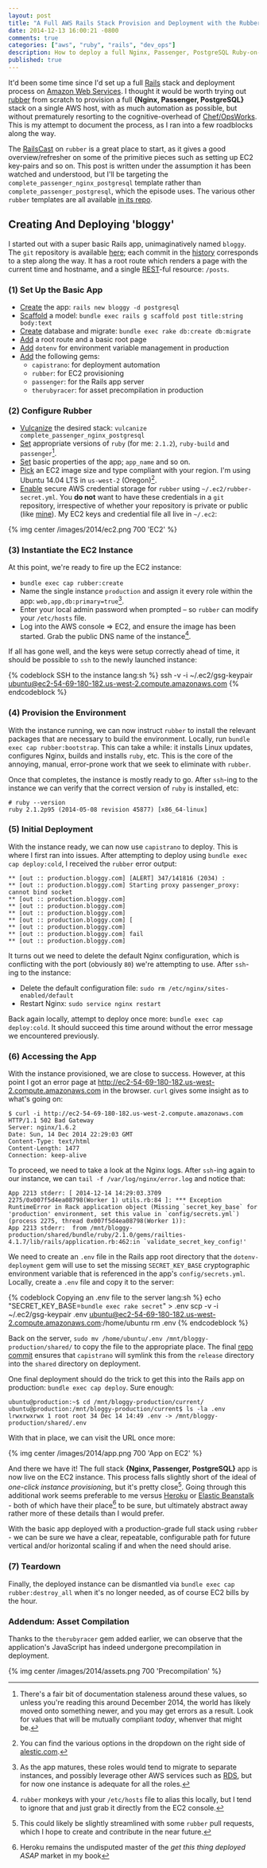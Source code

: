 ```yaml
---
layout: post
title: "A Full AWS Rails Stack Provision and Deployment with the Rubber Gem"
date: 2014-12-13 16:00:21 -0800
comments: true
categories: ["aws", "ruby", "rails", "dev_ops"]
description: How to deploy a full Nginx, Passenger, PostgreSQL Ruby-on-Rails stack on Amazon Web Services using the Rubber gem.
published: true
---
```


It'd been some time since I'd set up a full [Rails][rails] stack and deployment process on [Amazon Web Services][aws]. I thought it would be worth trying out [rubber][rubber] from scratch to provision a full **{Nginx, Passenger, PostgreSQL}** stack on a single AWS host, with as much automation as possible, but without prematurely resorting to the cognitive-overhead of [Chef/OpsWorks][chef]. This is my attempt to document the process, as I ran into a few roadblocks along the way.
<!--more-->

The [RailsCast][railscast] on `rubber` is a great place to start, as it gives a good overview/refresher on some of the primitive pieces such as setting up EC2 key-pairs and so on. This post is written under the assumption it has been watched and understood, but I'll be targeting the `complete_passenger_nginx_postgresql` template rather than `complete_passenger_postgresql`, which the episode uses. The various other `rubber` templates are all available [in its repo][temp].

## Creating And Deploying 'bloggy'

I started out with a super basic Rails app, unimaginatively named `bloggy`. The `git` repository is available [here][bloggy]; each commit in the [history][commits] corresponds to a step along the way. It has a root route which renders a page with the current time and hostname, and a single [REST][rest]-ful resource: `/posts`.

### (1) Set Up the Basic App

* [Create][create] the app: `rails new bloggy -d postgresql`
* [Scaffold][scaffold] a model: `bundle exec rails g scaffold post title:string body:text`
* [Create][db] database and migrate: `bundle exec rake db:create db:migrate`
* [Add][root] a root route and a basic root page
* [Add][dotenv] `dotenv` for environment variable management in production
* [Add][gems] the following gems:
  * `capistrano`: for deployment automation
  * `rubber`: for EC2 provisioning
  * `passenger`: for the Rails app server
  * `therubyracer`: for asset precompilation in production

### (2) Configure Rubber

* [Vulcanize][vulc] the desired stack: `vulcanize complete_passenger_nginx_postgresql`
* [Set][ruby] appropriate versions of `ruby` (for me: `2.1.2`), `ruby-build` and `passenger`[^1].
* [Set][basic] basic properties of the app; `app_name` and so on.
* [Pick][region] an EC2 image size and type compliant with your region. I'm using Ubuntu 14.04 LTS in `us-west-2` (Oregon)[^2].
* [Enable][secure] secure AWS credential storage for `rubber` using `~/.ec2/rubber-secret.yml`. You **do not** want to have these credentials in a `git` repository, irrespective of whether your repository is private or public (like [mine][bloggy]). My EC2 keys and credential file all live in `~/.ec2`:

{% img center /images/2014/ec2.png 700 'EC2' %}

### (3) Instantiate the EC2 Instance

At this point, we're ready to fire up the EC2 instance:

* `bundle exec cap rubber:create`
* Name the single instance `production` and assign it every role within the app: `web,app,db:primary=true`[^3].
* Enter your local admin password when prompted – so `rubber` can modify your `/etc/hosts` file.
* Log into the AWS console => EC2, and ensure the image has been started. Grab the public DNS name of the instance[^4].

If all has gone well, and the keys were setup correctly ahead of time, it should be possible to `ssh` to the newly launched instance:

{% codeblock SSH to the instance lang:sh %}
ssh -v -i ~/.ec2/gsg-keypair ubuntu@ec2-54-69-180-182.us-west-2.compute.amazonaws.com
{% endcodeblock %}

### (4) Provision the Environment

With the instance running, we can now instruct `rubber` to install the relevant packages that are necessary to build the environment. Locally, run `bundle exec cap rubber:bootstrap`. This can take a while: it installs Linux updates, configures Nginx, builds and installs `ruby`, etc. This is the core of the annoying, manual, error-prone work that we seek to eliminate with `rubber`.

Once that completes, the instance is mostly ready to go. After `ssh`-ing to the instance we can verify that the correct version of `ruby` is installed, etc:

    # ruby --version
    ruby 2.1.2p95 (2014-05-08 revision 45877) [x86_64-linux]

### (5) Initial Deployment

With the instance ready, we can now use `capistrano` to deploy. This is where I first ran into issues. After attempting to deploy using `bundle exec cap deploy:cold`, I received the `rubber` error output:

    ** [out :: production.bloggy.com] [ALERT] 347/141816 (2034) :
    ** [out :: production.bloggy.com] Starting proxy passenger_proxy: cannot bind socket
    ** [out :: production.bloggy.com]
    ** [out :: production.bloggy.com]
    ** [out :: production.bloggy.com]
    ** [out :: production.bloggy.com] [
    ** [out :: production.bloggy.com]
    ** [out :: production.bloggy.com] fail
    ** [out :: production.bloggy.com]

It turns out we need to delete the default Nginx configuration, which is conflicting with the port (obviously `80`) we're attempting to use. After `ssh`-ing to the instance:

* Delete the default configuration file: `sudo rm /etc/nginx/sites-enabled/default`
* Restart Nginx: `sudo service nginx restart`

Back again locally, attempt to deploy once more: `bundle exec cap deploy:cold`. It should succeed this time around without the error message we encountered previously.

### (6) Accessing the App

With the instance provisioned, we are close to success. However, at this point I got an error page at http://ec2-54-69-180-182.us-west-2.compute.amazonaws.com in the browser. `curl` gives some insight as to what's going on:

    $ curl -i http://ec2-54-69-180-182.us-west-2.compute.amazonaws.com
    HTTP/1.1 502 Bad Gateway
    Server: nginx/1.6.2
    Date: Sun, 14 Dec 2014 22:29:03 GMT
    Content-Type: text/html
    Content-Length: 1477
    Connection: keep-alive

To proceed, we need to take a look at the Nginx logs. After `ssh`-ing again to our instance, we can `tail -f /var/log/nginx/error.log` and notice that:

    App 2213 stderr: [ 2014-12-14 14:29:03.3709 2275/0x007f5d4ea08798(Worker 1) utils.rb:84 ]: *** Exception RuntimeError in Rack application object (Missing `secret_key_base` for 'production' environment, set this value in `config/secrets.yml`) (process 2275, thread 0x007f5d4ea08798(Worker 1)):
    App 2213 stderr:  from /mnt/bloggy-production/shared/bundle/ruby/2.1.0/gems/railties-4.1.7/lib/rails/application.rb:462:in `validate_secret_key_config!'

We need to create an `.env` file in the Rails app root directory that the `dotenv-deployment` gem will use to set the missing `SECRET_KEY_BASE` cryptographic environment variable that is referenced in the app's `config/secrets.yml`. Locally, create a `.env` file and copy it to the server:

{% codeblock Copying an .env file to the server lang:sh %}
echo "SECRET_KEY_BASE=`bundle exec rake secret`" > .env
scp -v -i ~/.ec2/gsg-keypair .env ubuntu@ec2-54-69-180-182.us-west-2.compute.amazonaws.com:/home/ubuntu
rm .env
{% endcodeblock %}

Back on the server, `sudo mv /home/ubuntu/.env /mnt/bloggy-production/shared/` to copy the file to the appropriate place. The final [repo commit][capis] ensures that `capistrano` will symlink this from the `release` directory into the `shared` directory on deployment.

One final deployment should do the trick to get this into the Rails app on production: `bundle exec cap deploy`. Sure enough:

    ubuntu@production:~$ cd /mnt/bloggy-production/current/
    ubuntu@production:/mnt/bloggy-production/current$ ls -la .env
    lrwxrwxrwx 1 root root 34 Dec 14 14:49 .env -> /mnt/bloggy-production/shared/.env

With that in place, we can visit the URL once more:

{% img center /images/2014/app.png 700 'App on EC2' %}

And there we have it! The full stack **{Nginx, Passenger, PostgreSQL}** app is now live on the EC2 instance. This process falls slightly short of the ideal of *one-click instance provisioning*, but it's pretty close[^5]. Going through this additional work seems preferable to me versus [Heroku][heroku] or [Elastic Beanstalk][eb] - both of which have their place[^6] to be sure, but ultimately abstract away rather more of these details than I would prefer.

With the basic app deployed with a production-grade full stack using `rubber` - we can be sure we have a clear, repeatable, configurable path for future vertical and/or horizontal scaling if and when the need should arise.

### (7) Teardown

Finally, the deployed instance can be dismantled via `bundle exec cap rubber:destroy_all` when it's no longer needed, as of course EC2 bills by the hour.

### Addendum: Asset Compilation

Thanks to the `therubyracer` gem added earlier, we can observe that the application's JavaScript has indeed undergone precompilation in deployment.

{% img center /images/2014/assets.png 700 'Precompilation' %}

[rails]: http://rubyonrails.org/
[rubber]: https://github.com/rubber/rubber
[chef]: http://docs.aws.amazon.com/opsworks/latest/userguide/workingcookbook-chef11.html
[create]: https://github.com/dliggat/bloggy/commit/e52a13e96549230cb8f0f1ad7e81381ae2434013
[scaffold]: https://github.com/dliggat/bloggy/commit/dcddbc02350812ce9f94842d09078b93f2257cb7
[db]: https://github.com/dliggat/bloggy/commit/f59b8f311aab8cd24c8213f64b4e1441fdf03243
[railscast]: http://railscasts.com/episodes/347-rubber-and-amazon-ec2
[bloggy]: https://github.com/dliggat/bloggy
[commits]: https://github.com/dliggat/bloggy/commits/master
[root]: https://github.com/dliggat/bloggy/commit/521fac60a7ab97e9c7a1fb2c6f54b514dbaa2a44
[dotenv]: https://github.com/dliggat/bloggy/commit/5999bed32663165875726437cf04f3a0a23ff6ea
[gems]: https://github.com/dliggat/bloggy/compare/5999bed...63b4a27
[vulc]: https://github.com/dliggat/bloggy/commit/de11b73ede158f3b6a439ea68d8ebdc797850e74
[ruby]: https://github.com/dliggat/bloggy/compare/de11b73...d2536ec
[basic]: https://github.com/dliggat/bloggy/commit/d046ae4314ba669f465c18c9be0606de3398e22f
[region]: https://github.com/dliggat/bloggy/commit/d71b25d31986cd56543eeaae2b36b091f08de4f6
[secure]: https://github.com/dliggat/bloggy/commit/b1f0d94aba4da1e6eabdfb01290c3b06ead8384f
[capis]: https://github.com/dliggat/bloggy/commit/23bac39176accbee69ba3465d8aad92e822f2972
[heroku]: https://www.heroku.com/
[aws]: http://aws.amazon.com/
[eb]: http://aws.amazon.com/elasticbeanstalk/
[temp]: https://github.com/rubber/rubber/tree/master/templates
[rest]: http://en.wikipedia.org/wiki/Representational_state_transfer

[^1]: There's a fair bit of documentation staleness around these values, so unless you're reading this around December 2014, the world has likely moved onto something newer, and you may get errors as a result. Look for values that will be mutually compliant *today*, whenver that might be.
[^2]: You can find the various options in the dropdown on the right side of [alestic.com](http://alestic.com).
[^3]: As the app matures, these roles would tend to migrate to separate instances, and possibly leverage other AWS services such as [RDS](http://aws.amazon.com/rds/), but for now one instance is adequate for all the roles.
[^4]: `rubber` monkeys with your `/etc/hosts` file to alias this locally, but I tend to ignore that and just grab it directly from the EC2 console.
[^5]: This could likely be slightly streamlined with some `rubber` pull requests, which I hope to create and contribute in the near future.
[^6]: Heroku remains the undisputed master of the *get this thing deployed ASAP* market in my book


